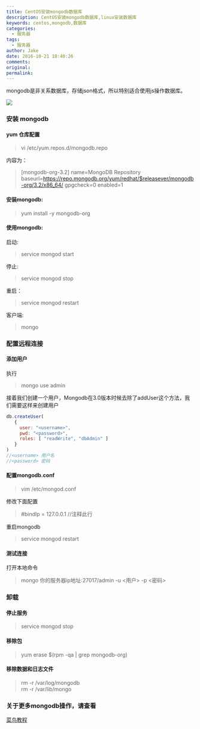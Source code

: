 ```yaml
---
title: CentOS安装mongodb数据库
description: CentOS安装mongodb数据库,linux安装数据库
keywords: centos,mongodb,数据库
categories:
  - 服务器
tags:
  - 服务器
author: Jake
date: 2016-10-21 18:40:26
comments:
original:
permalink:
---
```

mongodb是非关系数据库，存储json格式，所以特别适合使用js操作数据库。

![](/images/20170327149054574361411.png)

<!--more-->

### 安装 mongodb

#### yum 仓库配置
> vi /etc/yum.repos.d/mongodb.repo

内容为：

> [mongodb-org-3.2]
> name=MongoDB Repository
> baseurl=https://repo.mongodb.org/yum/redhat/$releasever/mongodb-org/3.2/x86_64/
> gpgcheck=0
> enabled=1

#### 安装mongodb:

> yum install -y mongodb-org

#### 使用mongodb:

启动:
> service mongod start

停止:

> service mongod stop

重启：

> service mongod restart

客户端:

> mongo

### 配置远程连接

#### 添加用户

执行
> mongo
> use admin

接着我们创建一个用户，Mongodb在3.0版本时候去除了addUser这个方法，我们需要这样来创建用户

~~~js
db.createUser(
   {
     user: "<username>",
     pwd: "<password>",
     roles: [ "readWrite", "dbAdmin" ]
   }
)
//<username> 用户名
//<password> 密码
~~~

#### 配置mongodb.conf

> vim /etc/mongod.conf

修改下面配置

> #bindIp = 127.0.0.1   //注释此行

重启mongodb

> service mongod restart

#### 测试连接
打开本地命令

> mongo 你的服务器ip地址:27017/admin -u <用户> -p <密码>


### 卸载

#### 停止服务

> service mongod stop

#### 移除包

> yum erase $(rpm -qa | grep mongodb-org)

#### 移除数据和日志文件

> rm -r /var/log/mongodb   
> rm -r /var/lib/mongo

### 关于更多mongodb操作，请查看
[菜鸟教程](http://www.runoob.com/mongodb/mongodb-tutorial.html)
